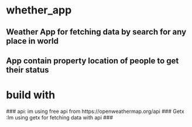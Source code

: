 # whether_app

## Weather App for fetching data by search for any place in world 
## App contain  property location of people to get their status
<h1>build with</h1>
### api: im using free api from https://openweathermap.org/api 
### Getx :Im using getx for fetching data with api 
### 


